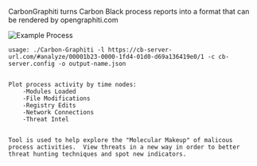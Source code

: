 CarbonGraphiti turns Carbon Black process reports into a format that can be rendered by opengraphiti.com

![Example Process](https://raw.githubusercontent.com/droptables/CarbonGraphiti/master/imgs/CB-Example.png "Example Process")

```
usage: ./Carbon-Graphiti -l https://cb-server-url.com/#analyze/00001b23-0000-1fd4-01d0-d69a136419e0/1 -c cb-server.config -o output-name.json


Plot process activity by time nodes:
	-Modules Loaded
	-File Modifications
	-Registry Edits
	-Network Connections
	-Threat Intel


Tool is used to help explore the "Molecular Makeup" of malicous process activities.  View threats in a new way in order to better threat hunting techniques and spot new indicators.
